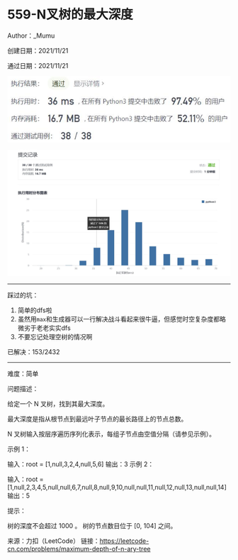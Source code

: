 # 559-N叉树的最大深度

Author：_Mumu

创建日期：2021/11/21

通过日期：2021/11/21

![](./通过截图2.jpg)

![](./通过截图1.jpg)

*****

踩过的坑：

1. 简单的dfs啦
2. 虽然用`max`和生成器可以一行解决战斗看起来很牛逼，但感觉时空复杂度都略微劣于老老实实dfs
3. 不要忘记处理空树的情况啊

已解决：153/2432

*****

难度：简单

问题描述：

给定一个 N 叉树，找到其最大深度。

最大深度是指从根节点到最远叶子节点的最长路径上的节点总数。

N 叉树输入按层序遍历序列化表示，每组子节点由空值分隔（请参见示例）。

 

示例 1：



输入：root = [1,null,3,2,4,null,5,6]
输出：3
示例 2：



输入：root = [1,null,2,3,4,5,null,null,6,7,null,8,null,9,10,null,null,11,null,12,null,13,null,null,14]
输出：5


提示：

树的深度不会超过 1000 。
树的节点数目位于 [0, 104] 之间。

来源：力扣（LeetCode）
链接：https://leetcode-cn.com/problems/maximum-depth-of-n-ary-tree
